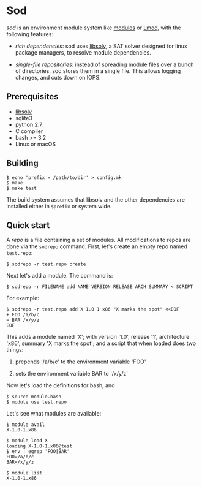# Sod

*sod* is an environment module system like
[modules](http://modules.sourceforge.net) or
[Lmod](https://www.tacc.utexas.edu/research-development/tacc-projects/lmod),
with the following features:

* *rich dependencies*: sod uses [libsolv][libsolv], a SAT solver designed
for linux package managers, to resolve module dependencies.

* *single-file repositories*: instead of spreading module files over a bunch
of directories, sod stores them in a single file. This allows logging changes,
and cuts down on IOPS.

## Prerequisites

* [libsolv][libsolv]
* sqlite3
* python 2.7
* C compiler
* bash >= 3.2
* Linux or macOS

[libsolv]: https://github.com/openSUSE/libsolv

## Building

    $ echo 'prefix = /path/to/dir' > config.mk
    $ make
    $ make test

The build system assumes that libsolv and the other dependencies are
installed either in `$prefix` or system wide.

## Quick start

A *repo* is a file containing a set of modules.
All modifications to repos are done via the `sodrepo` command.
First, let's create an empty repo named `test.repo`:

    $ sodrepo -r test.repo create

Next let's add a module. The command is:

    $ sodrepo -r FILENAME add NAME VERSION RELEASE ARCH SUMMARY < SCRIPT

For example:

    $ sodrepo -r test.repo add X 1.0 1 x86 "X marks the spot" <<EOF
    + FOO /a/b/c
    = BAR /x/y/z
    EOF

This adds a module named 'X'; with version '1.0',
release '1', architecture 'x86', summary 'X marks the spot';
and a script that when loaded does two things:

1. prepends '/a/b/c' to the environment variable 'FOO'

2. sets the environment variable BAR to '/x/y/z'

Now let's load the definitions for bash, and

    $ source module.bash
    $ module use test.repo

Let's see what modules are available:

    $ module avail
    X-1.0-1.x86

    $ module load X
    loading X-1.0-1.x86@test
    $ env | egrep 'FOO|BAR'
    FOO=/a/b/c
    BAR=/x/y/z

    $ module list
    X-1.0-1.x86

